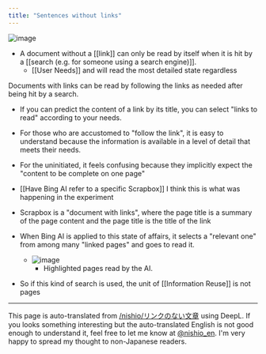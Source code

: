 ```yaml
---
title: "Sentences without links"
---
```


![image](https://gyazo.com/c134a9849a3b050beba0fa72827ac8e7/thumb/1000)
- A document without a [[link]] can only be read by itself when it is hit by a [[search (e.g. for someone using a search engine)]].
    - [[User Needs]] and will read the most detailed state regardless

Documents with links can be read by following the links as needed after being hit by a search.
- If you can predict the content of a link by its title, you can select "links to read" according to your needs.
- For those who are accustomed to "follow the link", it is easy to understand because the information is available in a level of detail that meets their needs.
- For the uninitiated, it feels confusing because they implicitly expect the "content to be complete on one page"

- [[Have Bing AI refer to a specific Scrapbox]] I think this is what was happening in the experiment
- Scrapbox is a "document with links", where the page title is a summary of the page content and the page title is the title of the link
- When Bing AI is applied to this state of affairs, it selects a "relevant one" from among many "linked pages" and goes to read it.
    - ![image](https://gyazo.com/2bf0325dfd6bf4c5b11647b7dbe0de89/thumb/1000)
        - Highlighted pages read by the AI.
- So if this kind of search is used, the unit of [[Information Reuse]] is not pages

---
This page is auto-translated from [/nishio/リンクのない文章](https://scrapbox.io/nishio/リンクのない文章) using DeepL. If you looks something interesting but the auto-translated English is not good enough to understand it, feel free to let me know at [@nishio_en](https://twitter.com/nishio_en). I'm very happy to spread my thought to non-Japanese readers.